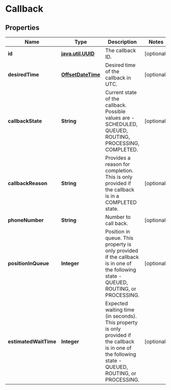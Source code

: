 # Callback

## Properties
Name | Type | Description | Notes
------------ | ------------- | ------------- | -------------
**id** | [**java.util.UUID**](java.util.UUID.md) | The callback ID. |  [optional]
**desiredTime** | [**OffsetDateTime**](OffsetDateTime.md) | Desired time of the callback in UTC. |  [optional]
**callbackState** | **String** | Current state of the callback. Possible values are - SCHEDULED, QUEUED, ROUTING, PROCESSING, COMPLETED. |  [optional]
**callbackReason** | **String** | Provides a reason for completion. This is only provided if the callback is in a COMPLETED state. |  [optional]
**phoneNumber** | **String** | Number to call back. |  [optional]
**positionInQueue** | **Integer** | Position in queue. This property is only provided if the callback is in one of the following state - QUEUED, ROUTING, or PROCESSING. |  [optional]
**estimatedWaitTime** | **Integer** | Expected waiting time (in seconds). This property is only provided if the callback is in one of the following state - QUEUED, ROUTING, or PROCESSING. |  [optional]

